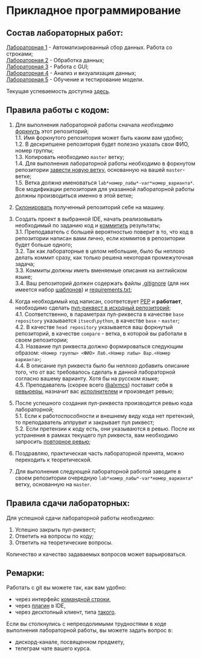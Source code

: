 # Прикладное программирование

## Состав лабораторных работ:
[Лабораторная 1](https://github.com/itsecd/python/tree/master/Lab1) - Автоматизированный сбор данных. Работа со строками;  
[Лабораторная 2](https://github.com/itsecd/python/tree/master/Lab2) - Обработка данных;  
[Лабораторная 3](https://github.com/itsecd/python/tree/master/Lab3) - Работа с GUI;  
[Лабораторная 4](https://github.com/itsecd/python/tree/master/Lab4) - Анализ и визуализация данных;  
[Лабораторная 5](https://github.com/itsecd/python/tree/master/Lab5) - Обучение и тестирование модели.

Текущая успеваемость доступна [здесь](https://docs.google.com/spreadsheets/d/1-T5bN60sduQSYTlml_Gg0qIEoQLg-EZVz1_b6QNdtjE/edit?usp=sharing).

## Правила работы с кодом:
1. Для выполнения лабораторной работы сначала *необходимо* [форкнуть](https://docs.github.com/en/get-started/quickstart/fork-a-repo) этот репозиторий;  
1.1. Имя форкнутого репозитория может быть каким вам удобно;  
1.2. В дескрипшене репозитория будет полезно указать свои ФИО, номер группы;  
1.3. Копировать необходимо `master` ветку;  
1.4. Для выполнения лабораторной работы  необходимо в форкнутом репозитории [завести новую ветку](https://docs.github.com/en/pull-requests/collaborating-with-pull-requests/proposing-changes-to-your-work-with-pull-requests/creating-and-deleting-branches-within-your-repository), основанную на вашей `master`-ветке;   
1.5. Ветка *должна* именоваться `lab*номер_лабы*-var*номер_варианта*`. Все модификации репозитория для указанной лабораторной работы должны производиться именно в этой ветке;


2. [Склонировать](https://docs.github.com/en/repositories/creating-and-managing-repositories/cloning-a-repository) полученный репозиторий себе на машину.


3. Создать проект в выбранной IDE, начать реализовывать необходимый по заданию код и [коммитить](https://docs.github.com/en/pull-requests/committing-changes-to-your-project/creating-and-editing-commits/about-commits) результаты;  
3.1. Преподаватель с большей вероятностью поверит в то, что код в репозитории написан вами лично, если коммитов в репозитории будет больше одного;  
3.2. Так как лабораторные в целом небольшие, было бы неплохо делать коммит сразу, как только решена некоторая промежуточная задача;  
3.3. Коммиты *должны* иметь вменяемые описания на английском языке;  
3.4. Ваш репозиторий *должен* содержать файлы [.gitignore](https://docs.github.com/en/get-started/getting-started-with-git/ignoring-files) (для них имеется набор [шаблонов](https://github.com/github/gitignore)) и [requirements.txt](https://www.jetbrains.com/help/pycharm/managing-dependencies.html#create-requirements);  


4. Когда необходимый код написан, соответсвует [PEP](https://peps.python.org/pep-0008/) и **работает**, необходимо сделать [пул-риквест в исходный репозиторий](https://docs.github.com/en/pull-requests/collaborating-with-pull-requests/proposing-changes-to-your-work-with-pull-requests/creating-a-pull-request-from-a-fork);  
4.1. Соответственно, в параметрах пул-риквеста в качестве `base repository` указывается `itsecd\python`, в качестве `base` - `master`;  
4.2. В качестве `head repository` указывается ваш форкнутый репозиторий, в качестве `compare` - ветка, в которой вы работали в своем репозитории;  
4.3. Название пул риквеста *должно* формироваться следующим образом: `<Номер группы> <ФИО> Лаб.<Номер лабы> Вар.<Номер варианта>`;  
4.4. В описание пул риквеста было бы неплохо добавить описание того, что  от вас требовалось сделать в данной лабораторной согласно вашему варианту. Хотя бы на русском языке;  
4.5. Преподаватель (скорее всего [@alxmcs](https://github.com/alxmcs)) поставит себя в [ревьюеры](https://docs.github.com/en/pull-requests/collaborating-with-pull-requests/proposing-changes-to-your-work-with-pull-requests/requesting-a-pull-request-review), назначит вас [исполнителем](https://docs.github.com/en/issues/tracking-your-work-with-issues/assigning-issues-and-pull-requests-to-other-github-users) и произведет ревью;  


5. После успешного создания пул-риквеста производится ревью кода лабораторной;  
5.1. Если к работоспособности и внешнему виду кода нет претензий, то преподаватель аппрувит и закрывает пул риквест;  
5.2. Если претензии к коду есть, они указываются в ревью. После их устранения в рамках текущего пул риквеста, вам необходимо запросить [повторное ревью](https://github.blog/changelog/2019-02-21-re-request-review-on-a-pull-request/);  


6. Поздравляю, практическая часть лабораторной принята, можно переходить к теоретической.


7. Для выполнения следующей лабораторной работой заводите в своем репозитории очередную `lab*номер_лабы*-var*номер_варианта*` ветку, основанную на `master`.


## Правила сдачи лабораторных:
Для успешной сдачи лабораторной работы необходимо:
1. Успешно закрыть пул-риквест;
2. Ответить на вопросы по коду;
3. Ответить на теоретические вопросы.  

Количество и качество задаваемых вопросов может варьироваться.

## Ремарки:
Работать с git вы можете так, как вам удобно:
* через интерфейс [командной строки](https://git-scm.com/book/en/v2/Getting-Started-Installing-Git),
* через [плагин](https://www.jetbrains.com/help/pycharm/set-up-a-git-repository.html#fetch) в IDE,
* через десктопный клиент, типа [такого](https://desktop.github.com/).

Если вы столкнулись с непреодолимыми трудностями в ходе выполнения лабораторной работы, вы можете задать вопрос в:
* дискорд-канале, посвященном предмету,
* телеграм чате вашего курса.


